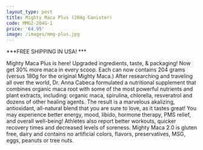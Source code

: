 ```yaml
---
layout_type: post
title: Mighty Maca Plus (204g Canister)
code: MMG2-204G-1
price: '64.95'
image: /images/mmg-plus.jpg
---
```

***FREE SHIPPING IN USA! ***

Mighty Maca Plus is here!  Upgraded ingredients, taste, & packaging! Now get 30% more maca in every scoop. Each can now contains 204 grams (versus 180g for the original Mighty Maca.) After researching and traveling all over the world, Dr. Anna Cabeca formulated a nutritional supplement that combines organic maca root with some of the most powerful nutrients and plant extracts, including: organic maca, spirulina, chlorella, resveratrol and dozens of other healing agents. The result is a marvelous akalizing, antioxidant, all-natural blend that you are sure to love, as it tastes great! You may experience better energy, mood, libido, hormone therapy, PMS relief, and overall well-being! Athletes also report better workouts, quicker recovery times and decreased levels of soreness. Mighty Maca 2.0 is gluten free, dairy and contains no artificial colors, flavors, preservatives, MSG, eggs, peanuts or tree nuts.
